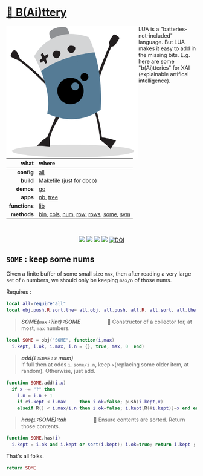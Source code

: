 # [:high_brightness: B(Ai)ttery](all.md)

<a href="all.md"><img align=left width=350 src="bat2.png"></a>

LUA is a "batteries-not-included" language.   But LUA makes it easy to add in the missing bits.
E.g. here are some "b(Ai)tteries" for XAI (explainable artifical intelligence).   

|what          | where |
|-------------:|:------|
|**config**    | [all](all.md)   |
|**build**     | [Makefile](https://github.com/timm/shortr/blob/master/etc/src/Makefile) (just for doco)  | 
|**demos**     | [go](go.md)  |
|**apps**      | [nb](nb.md), [tree](tree.md)  |
|**functions** | [lib](lib.md) |  
|**methods**   | [bin](bin.md), [cols](cols.md), [num](num.md), [row](row.md), [rows](rows.md), [some](some.md), [sym](sym.md) |

<br clear=all>
<p align=center>
<a href=".."><img src="https://img.shields.io/badge/Lua-%232C2D72.svg?logo=lua&logoColor=white"></a>
<a href=".."><img src="https://img.shields.io/badge/checked--by-syntastic-yellow?logo=Checkmarx&logoColor=white"></a>
<a href="https://github.com/timm/shortr/actions/workflows/tests.yml"><img src="https://github.com/timm/shortr/actions/workflows/tests.yml/badge.svg"></a>
<a href="https://opensource.org/licenses/BSD-2-Clause"><img  src="https://img.shields.io/badge/License-BSD%202--Clause-orange.svg?logo=opensourceinitiative&logoColor=white"></a>
<a href="https://zenodo.org/badge/latestdoi/206205826"> <img  src="https://zenodo.org/badge/206205826.svg" alt="DOI"></a> 
</p>

## `SOME` : keep some nums
Given a finite buffer of some small size `max`, then after reading 
a very large set of `n` numbers, we should only be keeping `max/n` of those nums.

Requires :



```lua
local all=require"all"
local obj,push,R,sort,the= all.obj, all.push, all.R, all.sort, all.the
```


> ***SOME(`max` :?int) :SOME***&nbsp;  &nbsp;  &nbsp;   &nbsp;  &nbsp;  &nbsp; &nbsp;  &nbsp;  &nbsp; :speech_balloon:  Constructor of a collector for, at most, `max` numbers.  



```lua
local SOME = obj("SOME", function(i,max) 
  i.kept, i.ok, i.max, i.n = {}, true, max, 0  end)
```


> ***add(`i` :`SOME` : `x` :num)***  
If full then at odds `i.some/i.n`, keep `x`(replacing some older item, at random).
Otherwise, just add.



```lua
function SOME.add(i,x)
  if x ~= "?" then 
    i.n = i.n + 1
    if #i.kept < i.max     then i.ok=false; push(i.kept,x) 
    elseif R() < i.max/i.n then i.ok=false; i.kept[R(#i.kept)]=x end end end 
```


> ***has(`i` :SOME):tab***&nbsp;  &nbsp;  &nbsp;   &nbsp;  &nbsp;  &nbsp; &nbsp;  &nbsp;  &nbsp; :speech_balloon:  Ensure contents are sorted. Return those contents.  



```lua
function SOME.has(i)
  i.kept = i.ok and i.kept or sort(i.kept); i.ok=true; return i.kept ; end
```


That's all folks.



```lua
return SOME
```


